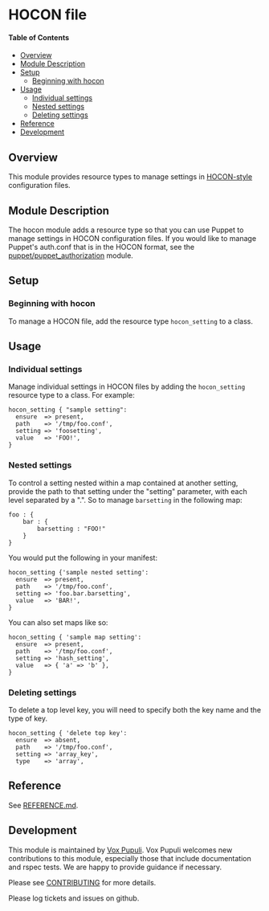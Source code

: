 # HOCON file

#### Table of Contents


<!-- vim-markdown-toc GFM -->

* [Overview](#overview)
* [Module Description](#module-description)
* [Setup](#setup)
  * [Beginning with hocon](#beginning-with-hocon)
* [Usage](#usage)
  * [Individual settings](#individual-settings)
  * [Nested settings](#nested-settings)
  * [Deleting settings](#deleting-settings)
* [Reference](#reference)
* [Development](#development)

<!-- vim-markdown-toc -->

## Overview

This module provides resource types to manage settings in
[HOCON-style](https://github.com/lightbend/config/blob/master/HOCON.md)
configuration files.

## Module Description

The hocon module adds a resource type so that you can use Puppet to manage
settings in HOCON configuration files. If you would like to manage Puppet's
auth.conf that is in the HOCON format, see the
[puppet/puppet_authorization](https://github.com/voxpupuli/puppet-puppet_authorization)
module.

## Setup

### Beginning with hocon

To manage a HOCON file, add the resource type `hocon_setting` to a class.

## Usage

### Individual settings

Manage individual settings in HOCON files by adding the `hocon_setting`
resource type to a class. For example:

```puppet
hocon_setting { "sample setting":
  ensure  => present,
  path    => '/tmp/foo.conf',
  setting => 'foosetting',
  value   => 'FOO!',
}
```

### Nested settings

To control a setting nested within a map contained at another setting, provide
the path to that setting under the "setting" parameter, with each level
separated by a ".". So to manage `barsetting` in the following map:

```puppet
foo : {
    bar : {
        barsetting : "FOO!"
    }
}
```

You would put the following in your manifest:

```puppet
hocon_setting {'sample nested setting':
  ensure  => present,
  path    => '/tmp/foo.conf',
  setting => 'foo.bar.barsetting',
  value   => 'BAR!',
}
```

You can also set maps like so:

```puppet
hocon_setting { 'sample map setting':
  ensure  => present,
  path    => '/tmp/foo.conf',
  setting => 'hash_setting',
  value   => { 'a' => 'b' },
}
```

### Deleting settings

To delete a top level key, you will need to specify both the key name and the
type of key.

```puppet
hocon_setting { 'delete top key':
  ensure  => absent,
  path    => '/tmp/foo.conf',
  setting => 'array_key',
  type    => 'array',
```

## Reference

See [REFERENCE.md](./REFERENCE.md).

## Development

This module is maintained by [Vox Pupuli](https://voxpupuli.org/). Vox Pupuli
welcomes new contributions to this module, especially those that include
documentation and rspec tests. We are happy to provide guidance if necessary.

Please see [CONTRIBUTING](.github/CONTRIBUTING.md) for more details.

Please log tickets and issues on github.

